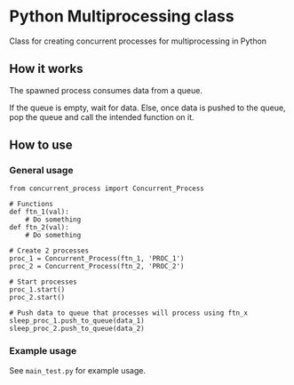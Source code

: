 # Python Multiprocessing class

Class for creating concurrent processes for multiprocessing in Python

## How it works

The spawned process consumes data from a queue.

If the queue is empty, wait for data. Else, once data is pushed to the queue, pop the queue and call the intended function on it.

## How to use

### General usage

```
from concurrent_process import Concurrent_Process

# Functions
def ftn_1(val):
    # Do something
def ftn_2(val):
    # Do something

# Create 2 processes
proc_1 = Concurrent_Process(ftn_1, 'PROC_1')
proc_2 = Concurrent_Process(ftn_2, 'PROC_2')

# Start processes
proc_1.start()
proc_2.start()

# Push data to queue that processes will process using ftn_x
sleep_proc_1.push_to_queue(data_1)
sleep_proc_2.push_to_queue(data_2)
```

### Example usage

See ```main_test.py``` for example usage.
